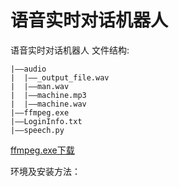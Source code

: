 # 语音实时对话机器人
语音实时对话机器人
文件结构:
```
|——audio
|  |——_output_file.wav
|  |——man.wav
|  |——machine.mp3
|  |——machine.wav
|——ffmpeg.exe
|——LoginInfo.txt
|——speech.py
```

[ffmpeg.exe下载](http://download.csdn.net/download/lingdongtianxia/10249402)

环境及安装方法：
